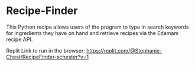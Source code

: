 # Recipe-Finder

This Python recipe allows users of the program to type in search keywords for ingredients they have on hand and retrieve recipes via the Edamam recipe API.

Replit Link to run in the browser: https://replit.com/@Stephanie-Chest/RecipeFinder-schester?v=1
